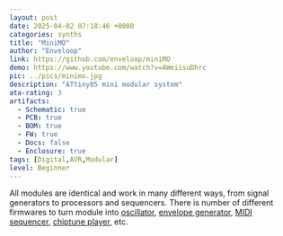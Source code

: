 ```yaml
---
layout: post
date: 2025-04-02 07:18:46 +0000
categories: synths
title: "MiniMO"
author: "Enveloop"
link: https://github.com/enveloop/miniMO
demo: https://www.youtube.com/watch?v=AWeiisuDhrc
pic: ../pics/minimo.jpg
description: "ATtiny85 mini modular system"
ata-rating: 3
artifacts:
  - Schematic: true
  - PCB: true
  - BOM: true
  - FW: true
  - Docs: false
  - Enclosure: true
tags: [Digital,AVR,Modular]
level: Beginner
---
```


All modules are identical and work in many different ways, from signal generators to processors and sequencers. There is number of different firmwares to turn module into [oscillator](https://minimosynth.com/dco/), [envelope generator](https://minimosynth.com/adsr/), [MIDI sequencer](https://minimosynth.com/sequencer_midi/), [chiptune player](https://minimosynth.com/chiptune_player/), etc.